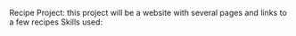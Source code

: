Recipe Project:
this project will be a website with several pages and links to a few recipes
Skills used:
